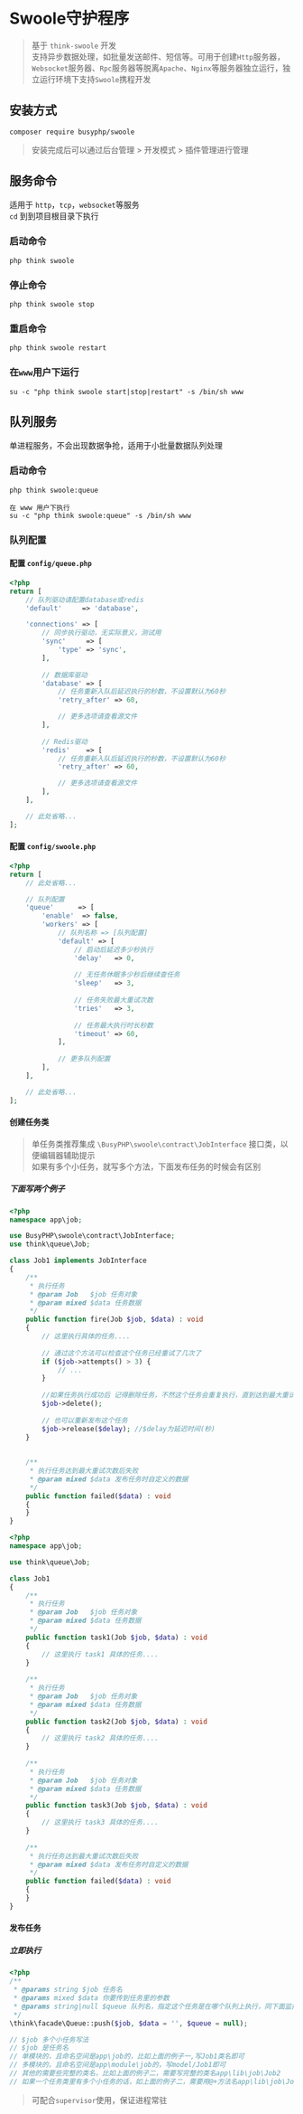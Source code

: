 Swoole守护程序
===============

> 基于 `think-swoole` 开发<br />
> 支持异步数据处理，如批量发送邮件、短信等。可用于创建`Http`服务器，`Websocket`服务器、`Rpc`服务器等脱离`Apache`、`Nginx`等服务器独立运行，独立运行环境下支持`Swoole`携程开发

## 安装方式

```shell script
composer require busyphp/swoole
```

> 安装完成后可以通过后台管理 > 开发模式 > 插件管理进行管理

## 服务命令

适用于 `http`，`tcp`，`websocket`等服务<br />
`cd` 到到项目根目录下执行

### 启动命令

```shell script
php think swoole
```

### 停止命令
```shell script
php think swoole stop
```

### 重启命令
```shell script
php think swoole restart
```

### 在`www`用户下运行

```shell script
su -c "php think swoole start|stop|restart" -s /bin/sh www
```

## 队列服务

单进程服务，不会出现数据争抢，适用于小批量数据队列处理

### 启动命令

```shell script
php think swoole:queue

在 www 用户下执行
su -c "php think swoole:queue" -s /bin/sh www
```

### 队列配置

#### 配置 `config/queue.php`
```php
<?php
return [
    // 队列驱动请配置database或redis
    'default'     => 'database', 

    'connections' => [
        // 同步执行驱动，无实际意义，测试用
        'sync'     => [
            'type' => 'sync',
        ],
    
        // 数据库驱动
        'database' => [
            // 任务重新入队后延迟执行的秒数，不设置默认为60秒
            'retry_after' => 60,

            // 更多选项请查看源文件
        ],
        
        // Redis驱动
        'redis'    => [
            // 任务重新入队后延迟执行的秒数，不设置默认为60秒
            'retry_after' => 60, 

            // 更多选项请查看源文件
        ],
    ],

    // 此处省略...
];

```

#### 配置 `config/swoole.php`

```php
<?php
return [
    // 此处省略...

    // 队列配置
    'queue'      => [
        'enable'  => false,
        'workers' => [
            // 队列名称 => [队列配置]
            'default' => [
                // 启动后延迟多少秒执行
                'delay'   => 0,
                
                // 无任务休眠多少秒后继续查任务
                'sleep'   => 3,
                
                // 任务失败最大重试次数
                'tries'   => 3,
                
                // 任务最大执行时长秒数
                'timeout' => 60,
            ],
            
            // 更多队列配置
        ],
    ],

    // 此处省略...
];
```

#### 创建任务类

> 单任务类推荐集成 `\BusyPHP\swoole\contract\JobInterface` 接口类，以便编辑器辅助提示 <br />
> 如果有多个小任务，就写多个方法，下面发布任务的时候会有区别

##### 下面写两个例子

```php
<?php
namespace app\job;

use BusyPHP\swoole\contract\JobInterface;
use think\queue\Job;

class Job1 implements JobInterface
{
    /**
     * 执行任务
     * @param Job   $job 任务对象
     * @param mixed $data 任务数据
     */
    public function fire(Job $job, $data) : void
    {
        // 这里执行具体的任务....
    
        // 通过这个方法可以检查这个任务已经重试了几次了
        if ($job->attempts() > 3) {
            // ...
        }
    
        //如果任务执行成功后 记得删除任务，不然这个任务会重复执行，直到达到最大重试次数后失败后，执行failed方法
        $job->delete();
    
        // 也可以重新发布这个任务
        $job->release($delay); //$delay为延迟时间(秒)
    }
    
    
    /**
     * 执行任务达到最大重试次数后失败
     * @param mixed $data 发布任务时自定义的数据
     */
    public function failed($data) : void
    {
    }
}
```

```php
<?php
namespace app\job;

use think\queue\Job;

class Job1 
{
    /**
     * 执行任务
     * @param Job   $job 任务对象
     * @param mixed $data 任务数据
     */
    public function task1(Job $job, $data) : void
    {
        // 这里执行 task1 具体的任务....
    }
    
    /**
     * 执行任务
     * @param Job   $job 任务对象
     * @param mixed $data 任务数据
     */
    public function task2(Job $job, $data) : void
    {
        // 这里执行 task2 具体的任务....
    }
    
    /**
     * 执行任务
     * @param Job   $job 任务对象
     * @param mixed $data 任务数据
     */
    public function task3(Job $job, $data) : void
    {
        // 这里执行 task3 具体的任务....
    }
        
    /**
     * 执行任务达到最大重试次数后失败
     * @param mixed $data 发布任务时自定义的数据
     */
    public function failed($data) : void
    {
    }
}
```

#### 发布任务

##### 立即执行

```php
<?php
/**
 * @params string $job 任务名
 * @params mixed $data 你要传到任务里的参数
 * @params string|null $queue 队列名，指定这个任务是在哪个队列上执行，同下面监控队列的时候指定的队列名,可不填，默认为 default
 */
\think\facade\Queue::push($job, $data = '', $queue = null);

// $job 多个小任务写法
// $job 是任务名
// 单模块的，且命名空间是app\job的，比如上面的例子一,写Job1类名即可
// 多模块的，且命名空间是app\module\job的，写model/Job1即可
// 其他的需要些完整的类名，比如上面的例子二，需要写完整的类名app\lib\job\Job2
// 如果一个任务类里有多个小任务的话，如上面的例子二，需要用@+方法名app\lib\job\Job2@task1、app\lib\job\Job2@task2
```

> 可配合`supervisor`使用，保证进程常驻
